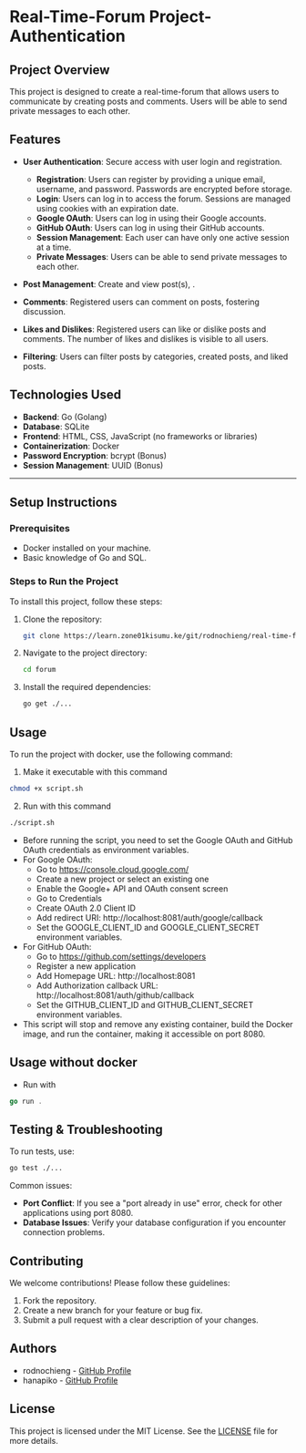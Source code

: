 # Real-Time-Forum Project-Authentication

## Project Overview
This project is designed to create a real-time-forum that allows users to communicate by creating posts and comments. Users will be able to send private messages to each other.


## Features
- **User Authentication**: Secure access with user login and registration.
  - **Registration**: Users can register by providing a unique email, username, and password. Passwords are encrypted before storage.
  - **Login**: Users can log in to access the forum. Sessions are managed using cookies with an expiration date.
  - **Google OAuth**: Users can log in using their Google accounts.
  - **GitHub OAuth**: Users can log in using their GitHub accounts.
  - **Session Management**: Each user can have only one active session at a time.
  - **Private Messages**: Users can be able to send private messages to each other.

- **Post Management**: Create and view post(s), .
- **Comments**: Registered users can comment on posts, fostering discussion.
- **Likes and Dislikes**: Registered users can like or dislike posts and comments. The number of likes and dislikes is visible to all users.
- **Filtering**: Users can filter posts by categories, created posts, and liked posts.

## Technologies Used

- **Backend**: Go (Golang)
- **Database**: SQLite
- **Frontend**: HTML, CSS, JavaScript (no frameworks or libraries)
- **Containerization**: Docker
- **Password Encryption**: bcrypt (Bonus)
- **Session Management**: UUID (Bonus)

---
## Setup Instructions

### Prerequisites
- Docker installed on your machine.
- Basic knowledge of Go and SQL.

### Steps to Run the Project
To install this project, follow these steps:
1. Clone the repository: 
   ```bash
   git clone https://learn.zone01kisumu.ke/git/rodnochieng/real-time-forum.git
2. Navigate to the project directory:
   ```bash
   cd forum
   ```
3. Install the required dependencies:
   ```bash
   go get ./...
   ```

## Usage
To run the project with docker, use the following command:
1. Make it executable with this command
```bash
chmod +x script.sh
```
2. Run with this command
```bash
./script.sh
```
- Before running the script, you need to set the Google OAuth and GitHub OAuth credentials as environment variables.
- For Google OAuth:
  - Go to https://console.cloud.google.com/
  - Create a new project or select an existing one
  - Enable the Google+ API and OAuth consent screen
  - Go to Credentials
  - Create OAuth 2.0 Client ID
  - Add redirect URI: http://localhost:8081/auth/google/callback
  - Set the GOOGLE_CLIENT_ID and GOOGLE_CLIENT_SECRET environment variables.
- For GitHub OAuth:
  - Go to https://github.com/settings/developers
  - Register a new application
  - Add Homepage URL: http://localhost:8081
  - Add Authorization callback URL: http://localhost:8081/auth/github/callback
  - Set the GITHUB_CLIENT_ID and GITHUB_CLIENT_SECRET environment variables.
- This script will stop and remove any existing container, build the Docker image, and run the container, making it accessible on port 8080.

## Usage without docker
- Run with
``` go
go run .
```

## Testing & Troubleshooting
To run tests, use:
```bash
go test ./...
```
Common issues:
- **Port Conflict**: If you see a "port already in use" error, check for other applications using port 8080.
- **Database Issues**: Verify your database configuration if you encounter connection problems.

## Contributing
We welcome contributions! Please follow these guidelines:
1. Fork the repository.
2. Create a new branch for your feature or bug fix.
3. Submit a pull request with a clear description of your changes.


## Authors
- rodnochieng - [GitHub Profile](https://github.com/rodnochieng)
- hanapiko - [GitHub Profile](https://github.com/hanapiko)



## License
This project is licensed under the MIT License. See the [LICENSE](LICENSE) file for more details.